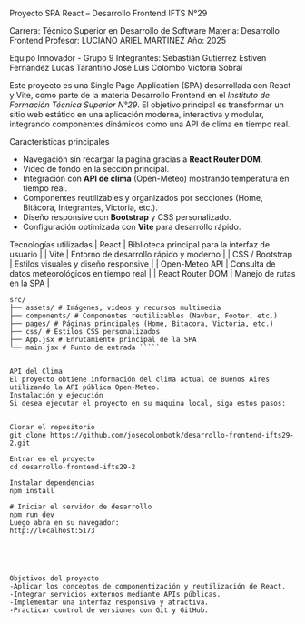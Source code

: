  Proyecto SPA React – Desarrollo Frontend IFTS N°29
 
Carrera: Técnico Superior en Desarrollo de Software
Materia: Desarrollo Frontend
Profesor:  LUCIANO ARIEL MARTINEZ
Año: 2025

Equipo Innovador - Grupo 9
Integrantes:
Sebastián	Gutierrez
Estiven	Fernandez
Lucas	Tarantino
Jose Luis Colombo
Victoria Sobral

Este proyecto es una Single Page Application (SPA) desarrollada con React y Vite, como parte de la materia Desarrollo Frontend en el *Instituto de Formación Técnica Superior N°29*. 
El objetivo principal es transformar un sitio web estático en una aplicación moderna, interactiva y modular, integrando componentes dinámicos como una API de clima en tiempo real.


 Características principales
- Navegación sin recargar la página gracias a **React Router DOM**.  
-  Video de fondo en la sección principal.  
-  Integración con **API de clima** (Open-Meteo) mostrando temperatura en tiempo real.  
-  Componentes reutilizables y organizados por secciones (Home, Bitácora, Integrantes, Victoria, etc.).  
-  Diseño responsive con **Bootstrap** y CSS personalizado.  
-  Configuración optimizada con **Vite** para desarrollo rápido.


Tecnologías utilizadas
| React | Biblioteca principal para la interfaz de usuario |
| Vite | Entorno de desarrollo rápido y moderno |
| CSS / Bootstrap | Estilos visuales y diseño responsive |
| Open-Meteo API | Consulta de datos meteorológicos en tiempo real |
| React Router DOM | Manejo de rutas en la SPA |


  `````Estructura del proyecto
src/
├── assets/ # Imágenes, videos y recursos multimedia
├── components/ # Componentes reutilizables (Navbar, Footer, etc.)
├── pages/ # Páginas principales (Home, Bitacora, Victoria, etc.)
├── css/ # Estilos CSS personalizados
├── App.jsx # Enrutamiento principal de la SPA
└── main.jsx # Punto de entrada `````

 
API del Clima
El proyecto obtiene información del clima actual de Buenos Aires utilizando la API pública Open-Meteo.
Instalación y ejecución
Si desea ejecutar el proyecto en su máquina local, siga estos pasos:


Clonar el repositorio
git clone https://github.com/josecolombotk/desarrollo-frontend-ifts29-2.git

Entrar en el proyecto
cd desarrollo-frontend-ifts29-2

Instalar dependencias
npm install

# Iniciar el servidor de desarrollo
npm run dev
Luego abra en su navegador:
http://localhost:5173





Objetivos del proyecto
-Aplicar los conceptos de componentización y reutilización de React.
-Integrar servicios externos mediante APIs públicas.
-Implementar una interfaz responsiva y atractiva.
-Practicar control de versiones con Git y GitHub.
